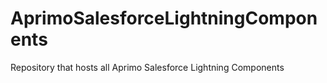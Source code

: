 # AprimoSalesforceLightningComponents
Repository that hosts all Aprimo Salesforce Lightning Components

